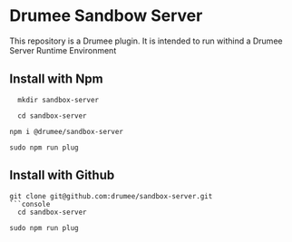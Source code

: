 # Drumee Sandbow Server

This repository is a Drumee plugin. It is intended to run withind a Drumee Server Runtime Environment

## Install with Npm 
```console
  mkdir sandbox-server
```
```console
  cd sandbox-server
```
```console
npm i @drumee/sandbox-server
```
```console
sudo npm run plug
```

## Install with Github 
```console
git clone git@github.com:drumee/sandbox-server.git
```console
  cd sandbox-server
```
```console
sudo npm run plug
```
```

